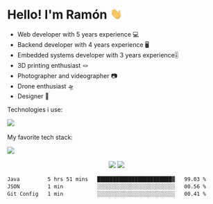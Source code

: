 # Hello! I'm Ramón <img src="./assets/wave.gif" height="30px">

- Web developer with 5 years experience 💻
- Backend developer with 4 years experience 🖥️
- Embedded systems developer with 3 years experience🎚️
- 3D printing enthusiast 🪢
- Photographer and videographer 📷
- Drone enthusiast 🛸
- Designer 🎨

Technologies i use:

<a href="https://skillicons.dev">
    <img src="https://skillicons.dev/icons?i=ae,arduino,bash,blender,cpp,cloudflare,css,d3,express,figma,firebase,git,github,gmail,gradle,html,ai,instagram,java,js,linux,lua,md,materialui,nextjs,nodejs,notion,npm,opencv,ps,pr,py,react,regex,robloxstudio,sass,stackoverflow,tailwind,ts,vercel,vite,vscode,webflow,au,heroku&theme=dark" />
</a>

My favorite tech stack:

<a href="https://skillicons.dev">
    <img src="https://skillicons.dev/icons?i=figma,firebase,next,ts,sass,tailwind,vercel&theme=dark" />
</a>

<p align="center">
    <img style="display: inline;" src="https://github-readme-stats.vercel.app/api?username=ramondeleonca&show_icons=true&theme=react" height="175px">
    <img style="display: inline;" src="https://github-readme-stats.vercel.app/api/top-langs/?username=ramondeleonca&layout=compact&theme=react" height="175px">
</p>

<!--
<p align="center">
    <img style="display: inline;" src="https://streak-stats.demolab.com/?user=ramondeleonca&locale=en&mode=daily&theme=react&hide_border=false&border_radius=5&order=3" height="175px">
</p>
-->

<!--START_SECTION:waka-->

```txt
Java         5 hrs 51 mins   ████████████████████████▓   99.03 %
JSON         1 min           ░░░░░░░░░░░░░░░░░░░░░░░░░   00.56 %
Git Config   1 min           ░░░░░░░░░░░░░░░░░░░░░░░░░   00.41 %
```

<!--END_SECTION:waka-->
